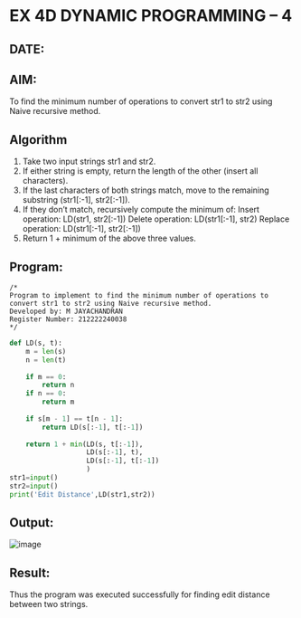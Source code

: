 # EX 4D DYNAMIC PROGRAMMING – 4
## DATE:
## AIM:
To find the minimum number of operations to convert str1 to str2 using Naive recursive method.

## Algorithm
1. Take two input strings str1 and str2.
2. If either string is empty, return the length of the other (insert all characters).
3. If the last characters of both strings match, move to the remaining substring (str1[:-1], str2[:-1]).
4. If they don’t match, recursively compute the minimum of:
      Insert operation: LD(str1, str2[:-1])
      Delete operation: LD(str1[:-1], str2)
      Replace operation: LD(str1[:-1], str2[:-1]) 
5. Return 1 + minimum of the above three values.  

## Program:
```
/*
Program to implement to find the minimum number of operations to convert str1 to str2 using Naive recursive method.
Developed by: M JAYACHANDRAN
Register Number: 212222240038
*/
```
```python
def LD(s, t):
    m = len(s)
    n = len(t)
    
    if m == 0:
        return n
    if n == 0:
        return m
    
    if s[m - 1] == t[n - 1]:
        return LD(s[:-1], t[:-1])
    
    return 1 + min(LD(s, t[:-1]),        
                   LD(s[:-1], t),        
                   LD(s[:-1], t[:-1])    
                   )    
str1=input()
str2=input()
print('Edit Distance',LD(str1,str2)) 

```

## Output:

![image](https://github.com/user-attachments/assets/88c02568-349c-4180-bcdf-c0d62ee783bf)



## Result:
Thus the program was executed successfully for finding edit distance between two strings.
